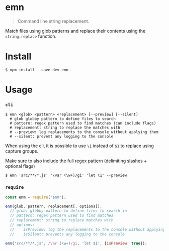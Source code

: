 # emn

> Command line string replacement.

Match files using glob patterns and replace their contents using the `string.replace` function.

# Install

````
$ npm install --save-dev emn
````

# Usage

### `cli`

````shell
$ emn <glob> <pattern> <replacement> [--preview] [--silent]
  # glob globby pattern to define files to search
  # pattern: regex pattern used to find matches (can include flags)
  # replacement: string to replace the matches with
  # --preview: log replacements to the console without applying them
  # --silent: prevemt any logging to the console
````

When using the cli, it is possible to use `\1` instead of `$1` to replace using capture groups.

Make sure to also include the full regex pattern (delimiting slashes + optional flags)

````shell
$ emn 'src/**/*.js' '/var (\w+)/gi' 'let \1' --preview
````

### `require`

````javascript
const enm = require('enm');

enm(glob, pattern, replacement[, options]);
  // glob: globby pattern to define files to search in
  // pattern: regex pattern used to find matches
  // replacement: string to replace matches with
  // options:
  //    isPreview: log the replacements to the console without applying them
  //    isSilent: prevents any logging to the console
````

````javascript
emn('src/**/*.js', /var (\w+)/gi, 'let $1', {isPreview: true});
````
